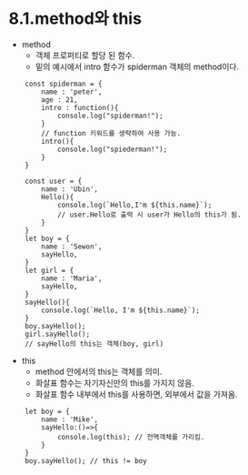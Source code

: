 # **8.1.method와 this**

* method
    - 객체 프로퍼티로 할당 된 함수.
    - 밑의 예시에서 intro 함수가 spiderman 객체의 method이다.

```JS
    const spiderman = {
        name : 'peter',
        age : 21,
        intro : function(){
            console.log("spiderman!");
        }
        // function 키워드를 생략하여 사용 가능.
        intro(){
            console.log("spiederman!");
        } 
    }
```
```JS
    const user = {
        name : 'Ubin',
        Hello(){
            console.log(`Hello,I'm ${this.name}`);
            // user.Hello로 출력 시 user가 Hello의 this가 됨.
        }
    }
    let boy = {
        name : 'Sewon',
        sayHello,
    }
    let girl = {
        name : 'Maria',
        sayHello,
    }
    sayHello(){
        console.log(`Hello, I'm ${this.name}`);
    }
    boy.sayHello();
    girl.sayHello(); 
    // sayHello의 this는 객체(boy, girl)
```
* this
    - method 안에서의 this는 객체를 의미.
    - 화살표 함수는 자기자신만의 this를 가지지 않음.
    - 화살표 함수 내부에서 this를 사용하면, 외부에서 값을 가져옴.
```JS
    let boy = {
        name : 'Mike',
        sayHello:()=>{
            console.log(this); // 전역객체를 가리킴.
        }
    }
    boy.sayHello(); // this != boy
```